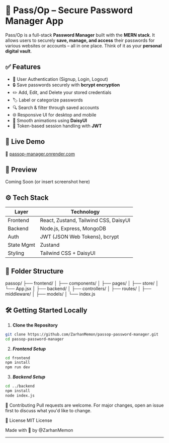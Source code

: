 # 🔐 Pass/Op – Secure Password Manager App

Pass/Op is a full-stack **Password Manager** built with the **MERN stack**. It allows users to securely **save, manage, and access** their passwords for various websites or accounts – all in one place. Think of it as your **personal digital vault**.

## ✅ Features

- 🔐 User Authentication (Signup, Login, Logout)
- 🔒 Save passwords securely with **bcrypt encryption**
- ✏️ Add, Edit, and Delete your stored credentials
- 🏷️ Label or categorize passwords
- 🔍 Search & filter through saved accounts
- 🌐 Responsive UI for desktop and mobile
- 🎨 Smooth animations using **DaisyUI**
- 🔐 Token-based session handling with **JWT**

## 🚀 Live Demo

🔗 [passop-manager.onrender.com](https://passop-manager.onrender.com)

## 📸 Preview

Coming Soon (or insert screenshot here)

## ⚙️ Tech Stack

| Layer      | Technology                            |
|------------|----------------------------------------|
| Frontend   | React, Zustand, Tailwind CSS, DaisyUI  |
| Backend    | Node.js, Express, MongoDB              |
| Auth       | JWT (JSON Web Tokens), bcrypt          |
| State Mgmt | Zustand                                 |
| Styling    | Tailwind CSS + DaisyUI                 |

## 📁 Folder Structure

passop/
├── frontend/
│ ├── components/
│ ├── pages/
│ ├── store/
│ └── App.jsx
│
├── backend/
│ ├── controllers/
│ ├── routes/
│ ├── middleware/
│ ├── models/
│ └── index.js


## 🛠️ Getting Started Locally

1. **Clone the Repository**
```bash
git clone https://github.com/ZarhanMemon/passop-password-manager.git
cd passop-password-manager
```

2. ***Frontend Setup***
```bash
cd frontend
npm install
npm run dev
```

3. ***Backend Setup***
```bash
cd ../backend
npm install
node index.js
```

🤝 Contributing
Pull requests are welcome. 
For major changes, open an issue first to discuss what you'd like to change.

📄 License
MIT License


Made with 💙 by @ZarhanMemon


---



